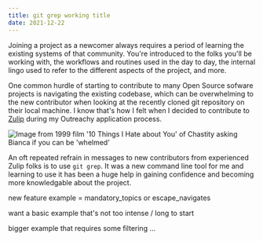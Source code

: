 ```yaml
---
title: git grep working title
date: 2021-12-22
---
```


Joining a project as a newcomer always requires a period of learning the existing systems of that community. You're introduced to the folks you'll be working with, the workflows and routines used in the day to day, the internal lingo used to refer to the different aspects of the project, and more.

One common hurdle of starting to contribute to many Open Source sofware projects is navigating the existing codebase, which can be overwhelming to the new contributor when looking at the recently cloned git repository on their local machine. I know that's how I felt when I decided to contribute to [Zulip](https://github.com/zulip/zulip) during my Outreachy application process.

![Image from 1999 film '10 Things I Hate about You' of Chastity asking Bianca if you can be 'whelmed'](git-grep/assets/whelmed-gif.gif)

An oft repeated refrain in messages to new contributors from experienced Zulip folks is to use `git grep`. It was a new command line tool for me and learning to use it has been a huge help in gaining confidence and becoming more knowledgable about the project.

new feature example = mandatory_topics or escape_navigates

want a basic example that's not too intense / long to start

bigger example that requires some filtering ...

